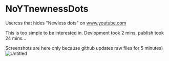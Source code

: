 # NoYTnewnessDots
Usercss that hides "Newless dots" on www.youtube.com

This is too simple to be interested in.
Devlopment took 2 mins, publish took 24 mins...

Screenshots are here only because github updates raw files for 5 minutes)
![Untitled](https://user-images.githubusercontent.com/42794343/112030269-ebd7b800-8b5b-11eb-9d8d-1829ebd6eae7.png)
